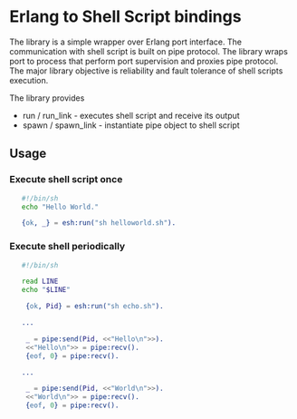 # Erlang to Shell Script bindings

The library is a simple wrapper over Erlang port interface. The communication with shell 
script is built on pipe protocol. The library wraps port to process that perform port
supervision and proxies pipe protocol. The major library objective is reliability and fault 
tolerance of shell scripts execution.

The library provides
 * run / run_link      - executes shell script and receive its output
 * spawn / spawn_link  - instantiate pipe object to shell script

## Usage

### Execute shell script once

```bash
   #!/bin/sh
   echo "Hello World."
```

```erlang
   {ok, _} = esh:run("sh helloworld.sh").
```

### Execute shell periodically

```bash
   #!/bin/sh

   read LINE
   echo "$LINE"
``` 

```erlang
	{ok, Pid} = esh:run("sh echo.sh").

   ...

	_ = pipe:send(Pid, <<"Hello\n">>).
	<<"Hello\n">> = pipe:recv().
	{eof, 0} = pipe:recv().

   ...

	_ = pipe:send(Pid, <<"World\n">>).
	<<"World\n">> = pipe:recv().
	{eof, 0} = pipe:recv().

```